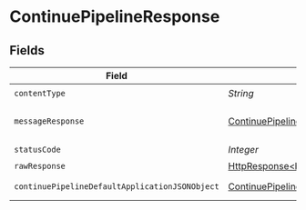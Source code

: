 # ContinuePipelineResponse


## Fields

| Field                                                                                                                    | Type                                                                                                                     | Required                                                                                                                 | Description                                                                                                              |
| ------------------------------------------------------------------------------------------------------------------------ | ------------------------------------------------------------------------------------------------------------------------ | ------------------------------------------------------------------------------------------------------------------------ | ------------------------------------------------------------------------------------------------------------------------ |
| `contentType`                                                                                                            | *String*                                                                                                                 | :heavy_check_mark:                                                                                                       | N/A                                                                                                                      |
| `messageResponse`                                                                                                        | [ContinuePipelineMessageResponse](../../models/operations/ContinuePipelineMessageResponse.md)                            | :heavy_minus_sign:                                                                                                       | A confirmation message.                                                                                                  |
| `statusCode`                                                                                                             | *Integer*                                                                                                                | :heavy_check_mark:                                                                                                       | N/A                                                                                                                      |
| `rawResponse`                                                                                                            | [HttpResponse<byte[]>](https://docs.oracle.com/en/java/javase/11/docs/api/java.net.http/java/net/http/HttpResponse.html) | :heavy_minus_sign:                                                                                                       | N/A                                                                                                                      |
| `continuePipelineDefaultApplicationJSONObject`                                                                           | [ContinuePipelineDefaultApplicationJSON](../../models/operations/ContinuePipelineDefaultApplicationJSON.md)              | :heavy_minus_sign:                                                                                                       | Error response.                                                                                                          |
